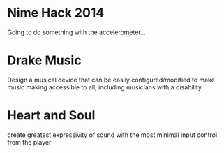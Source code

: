 # Nime Hack 2014

Going to do something with the accelerometer...

# Drake Music

Design a musical device that can be easily configured/modified to make music making accessible to all, including musicians with a disability.

# Heart and Soul

create greatest expressivity of sound with the most minimal input control from the player

